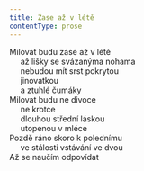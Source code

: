 ```yaml
---
title: Zase až v létě
contentType: prose
---
```


Milovat budu zase až v létě  
     až lišky se svázanýma nohama  
     nebudou mít srst pokrytou  
     jinovatkou  
     a ztuhlé čumáky  
Milovat budu ne divoce  
     ne krotce  
     dlouhou střední láskou  
     utopenou v mléce  
Pozdě ráno skoro k polednímu  
     ve stálosti vstávání ve dvou  
Až se naučím odpovídat

